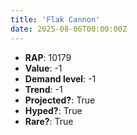 ```yaml
---
title: 'Flak Cannon'
date: 2025-08-06T00:00:00Z
---
```

- **RAP**: 10179
- **Value**: -1
- **Demand level**: -1
- **Trend**: -1
- **Projected?**: True
- **Hyped?**: True
- **Rare?**: True
